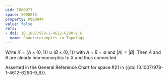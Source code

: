 ```yaml
---
uid: T000973
space: S000018
property: P000044
value: false
refs:
- doi: 10.1007/978-1-4612-6290-9_6
  name: Counterexamples in Topology
---
```


Write $X = (A \times \{0,1\}) \cup (B \times \{0,1\})$ with $A \cap B = \emptyset$ and $|A| = |B|$. Then $A$ and $B$ are clearly homeomorphic to $X$ and thus connected.

Asserted in the General Reference Chart for space #21 in
{{doi:10.1007/978-1-4612-6290-9_6}}.
